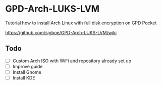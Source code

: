 # GPD-Arch-LUKS-LVM
Tutorial how to install Arch Linux with full disk encryption on GPD Pocket

https://github.com/sigboe/GPD-Arch-LUKS-LVM/wiki

## Todo

- [ ] Custom Arch ISO with WiFi and repository already set up
- [ ] Improve guide
- [ ] Install Gnome
- [ ] Install KDE
